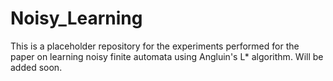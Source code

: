# Noisy_Learning

This is a placeholder repository for the experiments performed for the paper on learning noisy finite automata using Angluin's L* algorithm.
Will be added soon.
